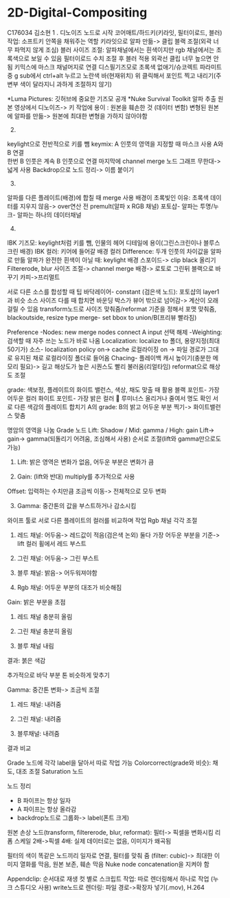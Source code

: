 # 2D-Digital-Compositing
C176034 김소현
1  .
디노이즈 노드로 시작
코어매트/하드키(키라잇, 필터이로드, 블러) 작업: 소프트키 안쪽을 채워주는 역할
키라잇으로 알파 만듦-> 클립 블랙 조절(외곽 너무 파먹지 않게 조심)
블러 사이즈 조절: 알파채널에서는 흰색이지만 rgb 채널에서는 초록색으로 보일 수 있음
필터이로드 수치 조절 후 블러 적용
외곽선 클립 너무 높으면 안 됨
키믹스에 마스크
채널머지로 연결
디스필기즈모로 초록색 없애기/슈코렉트 파라미트 중 g sub에서 ctrl+alt 누르고 노란색 바(현재위치) 위 클릭해서 포인트 찍고 내리기(주변부 색이 달라지니 과하게 조절하지 않기)

*Luma Pictures: 깃허브에 중요한 기즈모 공개
*Nuke Survival Toolkit
알파 추출
원본 영상에서 디노이즈-> 키 작업에 용이 
: 원본을 훼손한 것 (데이터 변함)
변형된 원본에 알파를 만듦-> 원본에 최대한 변형을 가하지 않아야함

2.
 
keylight으로 전반적으로 키를 뺌
keymix: A 인풋의 영역을 지정할 때 마스크 사용
A와 B 연결  
한번 B 인풋은 계속 B 인풋으로 연결
마지막에 channel merge
노드 그래프 무한대-> 넓게 사용
Backdrop으로 노드 정리-> 이름 붙이기

3.
 
알파를 다른 플레이트(배경)에 합칠 때 merge 사용
배경이 초록빛인 이유: 초록색 데이터를 지우지 않음-> over연산 전 premult(알파 x RGB 채널)
포토샵- 알파는 투명/누크- 알파는 하나의 데이터채널

4.
 
IBK 기즈모: keylight처럼 키를 뺌, 인물의 헤어 디테일에 용이(그린스크린이나 블루스크린 배경)
IBK 컬러: 키어에 들어갈 배경 컬러
Difference: 두개 인풋의 차이값을 알파로 만듦
알파가 완전한 흰색이 아닐 때: keylight 배경 스포이드-> clip black 올리기
Filtererode, blur 사이즈 조절-> channel merge
배경-> 로토로 그린뒤 블랙으로 바꾸기
카피->프리멀트

서로 다른 소스를 합성할 때 팁
바닥레이어- constant (검은색 노드): 포토샵의 layer1과 비슷
소스 사이즈 다를 때 합치면 바운딩 박스가 뷰어 밖으로 넘어감-> 계산이 오래 걸릴 수 있음
transform노드로 사이즈 맞춰줌/reformat 기준을 정해서 포맷 맞춰줌, blackoutside, resize type
merge- set bbox to union/B(프리뷰 빨라짐)

Preference
-Nodes: new merge nodes connect A input 선택 해제
-Weighting: 검색할 때 자주 쓰는 노드가 바로 나옴
Localization: localize to 폴더, 용량지정(최대 50기가)
소스- localization policy on-> cache 로컬라이징 on -> 파일 경로가 그대로 유지된 채로 로컬라이징 폴더로 들어옴
Chacing- 플레이백 캐시 높이기(충분한 메모리 필요)-> 길고 해상도가 높은 시퀀스도 빨리 불러옴(리얼타임)
reformat으로 해상도 조절

grade: 색보정, 플레이트의 화이트 밸런스, 색상, 채도 맞출 때 활용
블랙 포인트- 가장 어두운 컬러
화이트 포인트- 가장 밝은 컬러
	루미너스 올리거나 줄여서 명도 확인
서로 다른 색감의 플레이트 합치기
A의 grade: B의 밝고 어두운 부분 찍기-> 화이트밸런스 맞춤

명암의 영역을 나눔
Grade 노드
Lift: Shadow / Mid: gamma / High: gain
Lift-> gain-> gamma(되돌리기 어려움, 조심해서 사용) 순서로 조절(lift와 gamma만으로도 가능)
1.	Lift: 밝은 영역은 변화가 없음, 어두운 부분은 변화가 큼



     
2.	Gain: (lift와 반대) multiply를 추가적으로 사용
   
Offset: 입력하는 수치만큼 조금씩 이동-> 전체적으로 모두 변화
   

3.	Gamma: 중간톤의 값을 부스트하거나 감소시킴
 

와이프 툴로 서로 다른 플레이트의 컬러를 비교하며 작업
Rgb 채널 각각 조절
 
1)	레드 채널: 어두움-> 레드값이 적음(검은색 논외)
둘다 가장 어두운 부분을 기준-> lift 컬러 휠에서 레드 부스트
 
2)	그린 채널: 어두움-> 그린 부스트
 
3)	블루 채널: 밝음-> 어두워져야함
 
4)	Rgb 채널: 어두운 부분의 대조가 비슷해짐

Gain: 밝은 부분을 초점
1)	레드 채널 충분히 올림
 
2)	그린 채널 충분히 올림
 
3)	블루 채널 내림
 
결과: 붉은 색감
 

추가적으로 바닥 부분 톤 비슷하게 맞추기
 

Gamma: 중간톤 변화-> 조금씩 조절

1)	레드 채널: 내려줌
 
2)	그린 채널: 내려줌
 
3)	블루채널: 내려줌
 

결과 비교
 
 
Grade 노드에 각각 label을 달아서 따로 작업 가능
Colorcorrect(grade와 비슷): 채도, 대조 조절
Saturation 노드

노드 정리
-	B 파이프는 항상 일자
-	A 파이프는 항상 올라감
-	backdrop노드로 그룹화-> label(폰트 크게)
 
원본 손상 노드(transform, filtererode, blur, reformat): 필터-> 픽셀을 변화시킴
리폼 스케일 2배->픽셀 4배: 실제 데이터로는 없음, 이미지가 왜곡됨
 
필터의 색이 똑같은 노드끼리 일자로 연결, 필터를 맞춰 줌 (filter: cubic)-> 최대한 이미지 열화를 막음, 원본 보존, 훼손 막음
Nuke node concatenation을 지켜야 함

Appendclip: 순서대로 재생
컷 별로 스크립트 작업: 따로 렌더링해서 하나로 작업 (누크 스튜디오 사용)
write노드로 렌더링: 파일 경로->확장자 넣기(.mov), H.264
